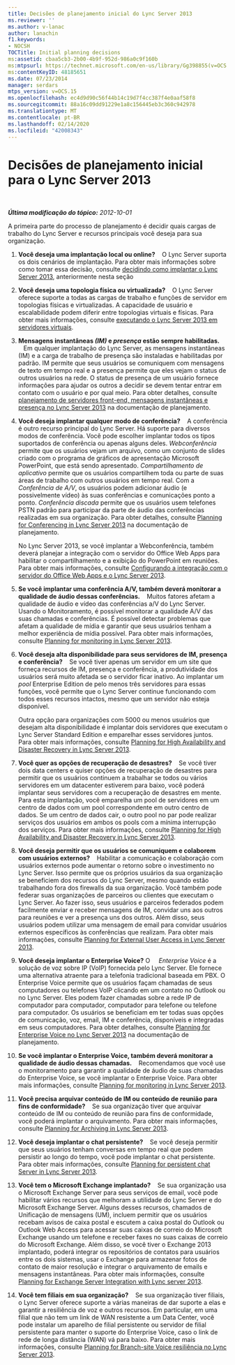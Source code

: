 ```yaml
---
title: Decisões de planejamento inicial do Lync Server 2013
ms.reviewer: ''
ms.author: v-lanac
author: lanachin
f1.keywords:
- NOCSH
TOCTitle: Initial planning decisions
ms:assetid: cbaa5cb3-2b00-4b9f-952d-986a0c9f160b
ms:mtpsurl: https://technet.microsoft.com/en-us/library/Gg398855(v=OCS.15)
ms:contentKeyID: 48185651
ms.date: 07/23/2014
manager: serdars
mtps_version: v=OCS.15
ms.openlocfilehash: ec4d9d90c56f44b14c19d7f4cc387f4e0aaf58f8
ms.sourcegitcommit: 88a16c09dd91229e1a8c156445eb3c360c942978
ms.translationtype: MT
ms.contentlocale: pt-BR
ms.lasthandoff: 02/14/2020
ms.locfileid: "42008343"
---
```

<div data-xmlns="http://www.w3.org/1999/xhtml">

<div class="topic" data-xmlns="http://www.w3.org/1999/xhtml" data-msxsl="urn:schemas-microsoft-com:xslt" data-cs="http://msdn.microsoft.com/">

<div data-asp="http://msdn2.microsoft.com/asp">

# <a name="initial-planning-decisions-for-lync-server-2013"></a>Decisões de planejamento inicial para o Lync Server 2013

</div>

<div id="mainSection">

<div id="mainBody">

<span> </span>

_**Última modificação do tópico:** 2012-10-01_

A primeira parte do processo de planejamento é decidir quais cargas de trabalho do Lync Server e recursos principais você deseja para sua organização.

1.  **Você deseja uma implantação local ou online?**    O Lync Server suporta os dois cenários de implantação. Para obter mais informações sobre como tomar essa decisão, consulte [decidindo como implantar o Lync Server 2013](lync-server-2013-deciding-how-to-deploy-microsoft-lync.md), anteriormente nesta seção

2.  **Você deseja uma topologia física ou virtualizada?**    O Lync Server oferece suporte a todas as cargas de trabalho e funções de servidor em topologias físicas e virtualizadas. A capacidade de usuário e escalabilidade podem diferir entre topologias virtuais e físicas. Para obter mais informações, consulte [executando o Lync Server 2013 em servidores virtuais](lync-server-2013-running-lync-server-on-virtual-servers.md).

3.  **Mensagens instantâneas *(IM)* e *presença* estão sempre habilitadas.**    Em qualquer implantação do Lync Server, as mensagens instantâneas (IM) e a carga de trabalho de presença são instaladas e habilitadas por padrão. IM permite que seus usuários se comuniquem com mensagens de texto em tempo real e a presença permite que eles vejam o status de outros usuários na rede. O status de presença de um usuário fornece informações para ajudar os outros a decidir se devem tentar entrar em contato com o usuário e por qual meio. Para obter detalhes, consulte [planejamento de servidores front-end, mensagens instantâneas e presença no Lync Server 2013](lync-server-2013-planning-for-front-end-servers-instant-messaging-and-presence.md) na documentação de planejamento.

4.  **Você deseja implantar qualquer modo de conferência?**    A conferência é outro recurso principal do Lync Server. Há suporte para diversos modos de conferência. Você pode escolher implantar todos os tipos suportados de conferência ou apenas alguns deles. *Webconferência* permite que os usuários vejam um arquivo, como um conjunto de slides criado com o programa de gráficos de apresentação Microsoft PowerPoint, que está sendo apresentado. *Compartilhamento de aplicativo* permite que os usuários compartilhem toda ou parte de suas áreas de trabalho com outros usuários em tempo real. Com a *Conferência de A/V*, os usuários podem adicionar áudio (e possivelmente vídeo) às suas conferências e comunicações ponto a ponto. *Conferência discada* permite que os usuários usem telefones PSTN padrão para participar da parte de áudio das conferências realizadas em sua organização. Para obter detalhes, consulte [Planning for Conferencing in Lync Server 2013](lync-server-2013-planning-for-conferencing.md) na documentação de planejamento.
    
    No Lync Server 2013, se você implantar a Webconferência, também deverá planejar a integração com o servidor do Office Web Apps para habilitar o compartilhamento e a exibição do PowerPoint em reuniões. Para obter mais informações, consulte [Configurando a integração com o servidor do Office Web Apps e o Lync Server 2013](lync-server-2013-enabling-office-web-apps-server-and-lync-server-2013.md).

5.  **Se você implantar uma conferência A/V, também deverá monitorar a qualidade de áudio dessas conferências.**    Muitos fatores afetam a qualidade de áudio e vídeo das conferências a/V do Lync Server. Usando o Monitoramento, é possível monitorar a qualidade A/V das suas chamadas e conferências. É possível detectar problemas que afetam a qualidade de mídia e garantir que seus usuários tenham a melhor experiência de mídia possível. Para obter mais informações, consulte [Planning for monitoring in Lync Server 2013](lync-server-2013-planning-for-monitoring.md).

6.  **Você deseja alta disponibilidade para seus servidores de IM, presença e conferência?**    Se você tiver apenas um servidor em um site que forneça recursos de IM, presença e conferência, a produtividade dos usuários será muito afetada se o servidor ficar inativo. Ao implantar um *pool* Enterprise Edition de pelo menos três servidores para essas funções, você permite que o Lync Server continue funcionando com todos esses recursos intactos, mesmo que um servidor não esteja disponível.
    
    Outra opção para organizações com 5000 ou menos usuários que desejam alta disponibilidade é implantar dois servidores que executam o Lync Server Standard Edition e emparelhar esses servidores juntos. Para obter mais informações, consulte [Planning for High Availability and Disaster Recovery in Lync Server 2013](lync-server-2013-planning-for-high-availability-and-disaster-recovery.md).

7.  **Você quer as opções de recuperação de desastres?**    Se você tiver dois data centers e quiser opções de recuperação de desastres para permitir que os usuários continuem a trabalhar se todos ou vários servidores em um datacenter estiverem para baixo, você poderá implantar seus servidores com a recuperação de desastres em mente. Para esta implantação, você emparelha um pool de servidores em um centro de dados com um pool correspondente em outro centro de dados. Se um centro de dados cair, o outro pool no par pode realizar serviços dos usuários em ambos os pools com a mínima interrupção dos serviços. Para obter mais informações, consulte [Planning for High Availability and Disaster Recovery in Lync Server 2013](lync-server-2013-planning-for-high-availability-and-disaster-recovery.md).

8.  **Você deseja permitir que os usuários se comuniquem e colaborem com usuários externos?**    Habilitar a comunicação e colaboração com usuários externos pode aumentar o retorno sobre o investimento no Lync Server. Isso permite que os próprios usuários da sua organização se beneficiem dos recursos do Lync Server, mesmo quando estão trabalhando fora dos firewalls da sua organização. Você também pode federar suas organizações de parceiros ou clientes que executam o Lync Server. Ao fazer isso, seus usuários e parceiros federados podem facilmente enviar e receber mensagens de IM, convidar uns aos outros para reuniões e ver a presença uns dos outros. Além disso, seus usuários podem utilizar uma mensagem de email para convidar usuários externos específicos às conferências que realizam. Para obter mais informações, consulte [Planning for External User Access in Lync Server 2013](lync-server-2013-planning-for-external-user-access.md).

9.  **Você deseja implantar o Enterprise Voice?** O     *Enterprise Voice* é a solução de voz sobre IP (VoIP) fornecida pelo Lync Server. Ele fornece uma alternativa atraente para a telefonia tradicional baseada em PBX. O Enterprise Voice permite que os usuários façam chamadas de seus computadores ou telefones VoIP clicando em um contato no Outlook ou no Lync Server. Eles podem fazer chamadas sobre a rede IP de computador para computador, computador para telefone ou telefone para computador. Os usuários se beneficiam em ter todas suas opções de comunicação, voz, email, IM e conferência, disponíveis e integradas em seus computadores. Para obter detalhes, consulte [Planning for Enterprise Voice no Lync Server 2013](lync-server-2013-planning-for-enterprise-voice.md) na documentação de planejamento.

10. **Se você implantar o Enterprise Voice, também deverá monitorar a qualidade de áudio dessas chamadas.**    Recomendamos que você use o monitoramento para garantir a qualidade de áudio de suas chamadas do Enterprise Voice, se você implantar o Enterprise Voice. Para obter mais informações, consulte [Planning for monitoring in Lync Server 2013](lync-server-2013-planning-for-monitoring.md).

11. **Você precisa arquivar conteúdo de IM ou conteúdo de reunião para fins de conformidade?**    Se sua organização tiver que arquivar conteúdo de IM ou conteúdo de reunião para fins de conformidade, você poderá implantar o arquivamento. Para obter mais informações, consulte [Planning for Archiving in Lync Server 2013](lync-server-2013-planning-for-archiving.md).

12. **Você deseja implantar o chat persistente?**    Se você deseja permitir que seus usuários tenham conversas em tempo real que podem persistir ao longo do tempo, você pode implantar o chat persistente. Para obter mais informações, consulte [Planning for persistent chat Server in Lync Server 2013](lync-server-2013-planning-for-persistent-chat-server.md).

13. **Você tem o Microsoft Exchange implantado?**    Se sua organização usa o Microsoft Exchange Server para seus serviços de email, você pode habilitar vários recursos que melhoram a utilidade do Lync Server e do Microsoft Exchange Server. Alguns desses recursos, chamados de Unificação de mensagens (UM), incluem permitir que os usuários recebam avisos de caixa postal e escutem a caixa postal do Outlook ou Outlook Web Access para acessar suas caixas de correio do Microsoft Exchange usando um telefone e receber faxes no suas caixas de correio do Microsoft Exchange. Além disso, se você tiver o Exchange 2013 implantado, poderá integrar os repositórios de contatos para usuários entre os dois sistemas, usar o Exchange para armazenar fotos de contato de maior resolução e integrar o arquivamento de emails e mensagens instantâneas. Para obter mais informações, consulte [Planning for Exchange Server Integration with Lync server 2013](lync-server-2013-planning-for-exchange-server-integration.md).

14. **Você tem filiais em sua organização?**    Se sua organização tiver filiais, o Lync Server oferece suporte a várias maneiras de dar suporte a elas e garantir a resiliência de voz e outros recursos. Em particular, em uma filial que não tem um link de WAN resistente a um Data Center, você pode instalar um aparelho de filial persistente ou servidor de filial persistente para manter o suporte do Enterprise Voice, caso o link de rede de longa distância (WAN) vá para baixo. Para obter mais informações, consulte [Planning for Branch-site Voice resiliência no Lync Server 2013](lync-server-2013-planning-for-branch-site-voice-resiliency.md).

</div>

<span> </span>

</div>

</div>

</div>

